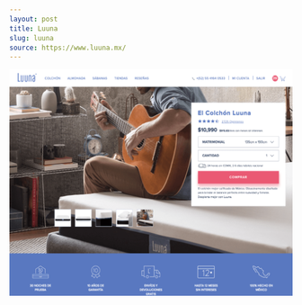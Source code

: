 ```yaml
---
layout: post
title: Luuna
slug: luuna
source: https://www.luuna.mx/
---
```


<img src="/screenshots/luuna.png" alt="Luuna">
